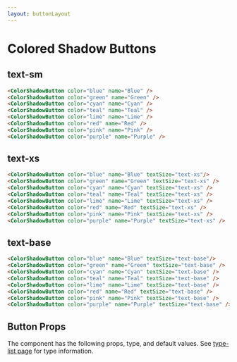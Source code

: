 ```yaml
---
layout: buttonLayout
---
```


<script>
  import { ColorShadowButton, Table, TableDefaultRow }from '$lib/index';
  import componentProps from '../props/ColorShadowButton.json'
  // Props table
  export let items = componentProps.props
	let propHeader = ['Name', 'Type', 'Default']
	// console.log(items)
	let divClass='w-full relative overflow-x-auto shadow-md sm:rounded-lg'

</script>

<h1 class="text-3xl w-full dark:text-white pt-16">Colored Shadow Buttons</h1>

<h2 class="text-2xl w-full dark:text-white py-8">text-sm</h2>


<div class=" flex flex-wrap justify-center rounded-xl w-full my-4 mx-auto bg-gradient-to-r bg-white dark:bg-gray-900 border border-gray-200 dark:border-gray-700 p-2 sm:p-6">
<ColorShadowButton color="blue" name="Blue" />
<ColorShadowButton color="green" name="Green" />
<ColorShadowButton color="cyan" name="Cyan" />
<ColorShadowButton color="teal" name="Teal" />
<ColorShadowButton color="lime" name="Lime" />
<ColorShadowButton color="red" name="Red" />
<ColorShadowButton color="pink" name="Pink" />
<ColorShadowButton color="purple" name="Purple" />
</div>

```html
<ColorShadowButton color="blue" name="Blue" />
<ColorShadowButton color="green" name="Green" />
<ColorShadowButton color="cyan" name="Cyan" />
<ColorShadowButton color="teal" name="Teal" />
<ColorShadowButton color="lime" name="Lime" />
<ColorShadowButton color="red" name="Red" />
<ColorShadowButton color="pink" name="Pink" />
<ColorShadowButton color="purple" name="Purple" />
```

<h2 class="text-2xl w-full dark:text-white py-8">text-xs</h2>


<div class=" flex flex-wrap justify-center rounded-xl w-full my-4 mx-auto bg-gradient-to-r bg-white dark:bg-gray-900 border border-gray-200 dark:border-gray-700 p-2 sm:p-6">
<ColorShadowButton color="blue" name="Blue" textSize="text-xs"/>
<ColorShadowButton color="green" name="Green" textSize="text-xs" />
<ColorShadowButton color="cyan" name="Cyan" textSize="text-xs" />
<ColorShadowButton color="teal" name="Teal" textSize="text-xs" />
<ColorShadowButton color="lime" name="Lime" textSize="text-xs" />
<ColorShadowButton color="red" name="Red" textSize="text-xs" />
<ColorShadowButton color="pink" name="Pink" textSize="text-xs" />
<ColorShadowButton color="purple" name="Purple" textSize="text-xs" />
</div>

```html
<ColorShadowButton color="blue" name="Blue" textSize="text-xs"/>
<ColorShadowButton color="green" name="Green" textSize="text-xs" />
<ColorShadowButton color="cyan" name="Cyan" textSize="text-xs" />
<ColorShadowButton color="teal" name="Teal" textSize="text-xs" />
<ColorShadowButton color="lime" name="Lime" textSize="text-xs" />
<ColorShadowButton color="red" name="Red" textSize="text-xs" />
<ColorShadowButton color="pink" name="Pink" textSize="text-xs" />
<ColorShadowButton color="purple" name="Purple" textSize="text-xs" />
```

<h2 class="text-2xl w-full dark:text-white py-8">text-base</h2>

<div class=" flex flex-wrap justify-center rounded-xl w-full my-4 mx-auto bg-gradient-to-r bg-white dark:bg-gray-900 border border-gray-200 dark:border-gray-700 p-2 sm:p-6">
<ColorShadowButton color="blue" name="Blue" textSize="text-base"/>
<ColorShadowButton color="green" name="Green" textSize="text-base" />
<ColorShadowButton color="cyan" name="Cyan" textSize="text-base" />
<ColorShadowButton color="teal" name="Teal" textSize="text-base" />
<ColorShadowButton color="lime" name="Lime" textSize="text-base" />
<ColorShadowButton color="red" name="Red" textSize="text-base" />
<ColorShadowButton color="pink" name="Pink" textSize="text-base" />
<ColorShadowButton color="purple" name="Purple" textSize="text-base" />
</div>

```html
<ColorShadowButton color="blue" name="Blue" textSize="text-base"/>
<ColorShadowButton color="green" name="Green" textSize="text-base" />
<ColorShadowButton color="cyan" name="Cyan" textSize="text-base" />
<ColorShadowButton color="teal" name="Teal" textSize="text-base" />
<ColorShadowButton color="lime" name="Lime" textSize="text-base" />
<ColorShadowButton color="red" name="Red" textSize="text-base" />
<ColorShadowButton color="pink" name="Pink" textSize="text-base" />
<ColorShadowButton color="purple" name="Purple" textSize="text-base" />
```

<h2 class="text-2xl w-full text-gray-900 dark:text-white py-8">Button Props</h2>

<p>The component has the following props, type, and default values. See <a href="/type-list" class="text-blue-600 hover:underline dark:text-blue-500">type-list page</a> for type information.</p>


<Table header={propHeader} {divClass} >
  <TableDefaultRow {items} rowState='hover' />
</Table>